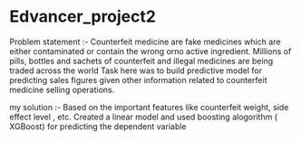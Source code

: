 # Edvancer_project2

Problem statement :- Counterfeit medicine are fake medicines which are either contaminated or contain the wrong orno active ingredient. Millions of pills, 
bottles and sachets of counterfeit and illegal medicines are being traded across the world Task here was to build predictive model for predicting sales figures given other
information related to counterfeit medicine selling operations.

my solution :- Based on the important features like counterfeit weight, side effect level , etc. Created a linear model and used boosting alogorithm ( XGBoost) for predicting the dependent variable
